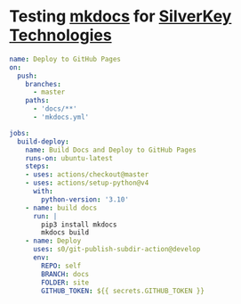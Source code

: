 # Testing [mkdocs](https://www.mkdocs.org/) for [SilverKey Technologies](https://www.silverkeytech.com/)

```yml
name: Deploy to GitHub Pages
on:
  push:
    branches:
      - master
    paths:
      - 'docs/**'
      - 'mkdocs.yml'

jobs:
  build-deploy:
    name: Build Docs and Deploy to GitHub Pages
    runs-on: ubuntu-latest
    steps:
    - uses: actions/checkout@master
    - uses: actions/setup-python@v4
      with:
        python-version: '3.10'
    - name: build docs
      run: |
        pip3 install mkdocs
        mkdocs build
    - name: Deploy
      uses: s0/git-publish-subdir-action@develop
      env:
        REPO: self
        BRANCH: docs
        FOLDER: site
        GITHUB_TOKEN: ${{ secrets.GITHUB_TOKEN }}
```